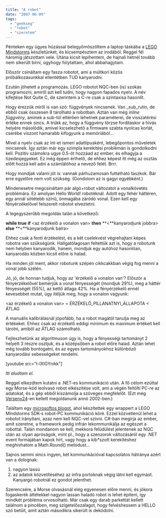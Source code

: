 ```yaml
---
title: "A robot"
date: "2007-06-09"
tags: 
  - "geekseg"
  - "robot"
  - "szeretem"
---
```


Pénteken egy ügyes húzással belegyömöszöltem a laptop táskába a [LEGO Mindstorms](http://en.wikipedia.org/wiki/Lego_Mindstorms) készletünket, és kicsempésztem az irodából. Reggel fél háromig játszottam vele. Utána kicsit lepihentem, de hajnali hétnél tovább nem sikerült bírni, úgyhogy folytattam, ahol abbahagytam.

Először csináltam egy fasza robotot, ami a múltkori közös próbálkozásunkkal ellentétben TUD kanyarodni.

Ezután jöhetett a programozás. LEGO robotot NQC-ben (is) szokás programozni, amiről azt kell tudni, hogy nagyon fapados nyelv. A név kifejtése Not Quite C, de szerintem a C-re csak a szintaxisa hasonlít.

Hogy érezzük miről is van szó: függvények nincsenek. Van _sub_rutin, de ebből csak összesen 8 tárolható a robotban. Aztán van még _inline függvény_, aminek a sub-tól eltérően lehetnek paraméterei, de visszatérési értéke ennek sincs. A trükk az, hogy a függvény törzse fordításkor a hívás helyére másolódik, amivel kicselezhető a firmware szabta nyolcas korlát, cserébe viszont hamarabb kifogyunk a memóriából...

Mivel a nyelv csak az int-et ismeri adattípusként, lebegőpontos műveletek nincsenek. Így aztán már egy szimpla kerekítési problémán is gondolkodni kell. Pozitív számokra ugye 0.5-öt hozzáad az ember, és elhagyja a tizedesjegyeket. Ez még éppen érthető, de ehhez képest itt még az osztás előtt hozzá kell adni a számlálóhoz a nevező felét. Brrr.

Hogy mondjak valami jót is: vannak párhuzamosan futtatható taszkok. Bár erre egyelőre nem volt szükség. (Gondolom az is gagyi egyébként.)

Mindenesetre megcsináltam pár algó+robot változatot a vonalkövetés problémára. Ez amolyan Hello World! robotéknál. Adott egy fehér háttéren, egy annál sötétebb színű, önmagába záródó vonal. Ezen kell egy fényérzékelővel felszerelt robotot elveztetni.

A legegyszerűbb megoldás talán a következő:

**while true**
**if** <az érzékelő a vonalon van> **then**
**<**kanyarodjunk jobbra>
**else**
**<**kanyarodjunk balra>

Ehhez csak a fenti érzékelést, és a két cselekvést végrehajtani képes robotra van szükségünk. Hallgatólagosan feltettük azt is, hogy a robotunk nem helyben kanyarodik, hanem, mondjuk egy autóhoz hasonlóan, kanyarodás közben kicsit előre is halad.

Ha minden jól ment, akkor robotunk szépen cikkcakkban végig fog menni a vonal jobb szélén.

Jó, jó, de honnan tudjuk, hogy az 'érzékelő a vonalon van'? Először a fényérzékelővel bemérjük a vonal fényességét (mondjuk 29%), meg a háttér fényességét (55%), az kettő átlaga 42%. Ha a fényérzékelő ennél kevesebbet mutat, úgy ítéljük meg, hogy a vonalon vagyunk:

<az érzékelő a vonalon van> = ÉRZÉKELŐ\_PILLANATNYI\_ÁLLAPOTA < ÁTLAG

A manuális kalibrálásnál jópofább, ha a robot magától tanulja meg az értékeket. Ehhez csak az érzékelő eddigi minimum és maximum értékeit kell tárolni, amiből az ÁTLAG számolható.

Fejleszhetünk az algoritmuson úgy is, hogy a fényességi tartományt 2 helyett 3 részre osztjuk, és a középsőben a robot előre halad. Aztán lehet még tovább bontogatni, és az egyes tartományokhoz különböző kanyarodási sebességeket rendelni.

[youtube src="t-lXlGYnikk"]

_Itt aludtam el._

Reggel elkezdtem kutatni a .NET-es kommunikáció után. A fő célom ezúttal egy Morse-kód leolvasó robot elkészítése volt, ami a végén feltölti PC-re az adatokat, és a gép ebből kiszámolja a szöveges megfelelőt. (Ezt még [Verseny24](http://verseny24.sch.bme.hu/)\-en kellett megoldanunk annó 2002-ben.)

Találtam egy [microsoftos blogot](http://blogs.msdn.com/coding4fun/archive/2006/10/26/877488.aspx), ahol készítettek egy wrappert a LEGO Mindstorms SDK-s robot-PC kommunikáció köré. Ezzel közvetlenül lehet a robotot irányítani, azaz nem kell NQC-vel szívni. C#-ban megírja az ember, amit szeretne, a framework pedig infrán lekommunikálja az egészet a robottal. Talán mondanom se kell, mekkora felüdülést jelentenek az NQC után az olyan apróságok, mint pl., hogy a szenzorok változásáról egy .NET event formájában kapok hírt, vagy hogy a kib\*szott kerekítéshez meghívhatom a Math.Round() metódust...

Sajnos semmi sincs ingyen, két kommunkációval kapcsolatos hátránya azért van a dolognak:

1. nagyon lassú
2. az adatok közvetítéséhez az infra portoknak végig látni kell egymást. Kanyargó robotnál ez gondot jelenthet.

Szerencsére, a Morse olvasásnál elég egyenesen előre menni, és jókora fogaskerék áttétekkel nagyon lassan haladó robot is lehet építeni, így mindkét probléma orvosolható. Már csak egy darab parkettát kellett találnom a pincében, meg szigetelőszalagot, hogy felvéshessem a HELLO szó betűit, amit aztán másodikra sikerült is dekódolni.
